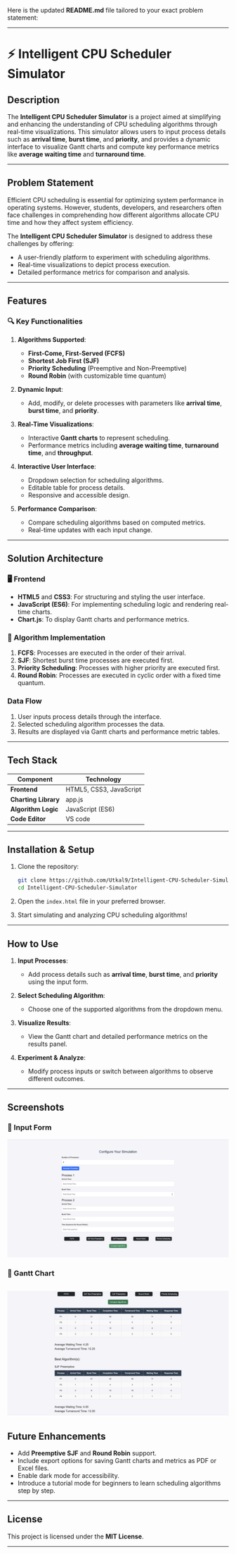 Here is the updated **README.md** file tailored to your exact problem statement:

---

# ⚡ Intelligent CPU Scheduler Simulator

## Description

The **Intelligent CPU Scheduler Simulator** is a project aimed at simplifying and enhancing the understanding of CPU scheduling algorithms through real-time visualizations. This simulator allows users to input process details such as **arrival time**, **burst time**, and **priority**, and provides a dynamic interface to visualize Gantt charts and compute key performance metrics like **average waiting time** and **turnaround time**.

---

## Problem Statement

Efficient CPU scheduling is essential for optimizing system performance in operating systems. However, students, developers, and researchers often face challenges in comprehending how different algorithms allocate CPU time and how they affect system efficiency.

The **Intelligent CPU Scheduler Simulator** is designed to address these challenges by offering:

-   A user-friendly platform to experiment with scheduling algorithms.
-   Real-time visualizations to depict process execution.
-   Detailed performance metrics for comparison and analysis.

---

## Features

### 🔍 Key Functionalities

1. **Algorithms Supported**:

    - **First-Come, First-Served (FCFS)**
    - **Shortest Job First (SJF)**
    - **Priority Scheduling** (Preemptive and Non-Preemptive)
    - **Round Robin** (with customizable time quantum)

2. **Dynamic Input**:

    - Add, modify, or delete processes with parameters like **arrival time**, **burst time**, and **priority**.

3. **Real-Time Visualizations**:

    - Interactive **Gantt charts** to represent scheduling.
    - Performance metrics including **average waiting time**, **turnaround time**, and **throughput**.

4. **Interactive User Interface**:

    - Dropdown selection for scheduling algorithms.
    - Editable table for process details.
    - Responsive and accessible design.

5. **Performance Comparison**:
    - Compare scheduling algorithms based on computed metrics.
    - Real-time updates with each input change.

---

## Solution Architecture

### 🖥️ Frontend

-   **HTML5** and **CSS3**: For structuring and styling the user interface.
-   **JavaScript (ES6)**: For implementing scheduling logic and rendering real-time charts.
-   **Chart.js**: To display Gantt charts and performance metrics.

### 🔄 Algorithm Implementation

1. **FCFS**: Processes are executed in the order of their arrival.
2. **SJF**: Shortest burst time processes are executed first.
3. **Priority Scheduling**: Processes with higher priority are executed first.
4. **Round Robin**: Processes are executed in cyclic order with a fixed time quantum.

### Data Flow

1. User inputs process details through the interface.
2. Selected scheduling algorithm processes the data.
3. Results are displayed via Gantt charts and performance metric tables.

---

## Tech Stack

| **Component**        | **Technology**          |
| -------------------- | ----------------------- |
| **Frontend**         | HTML5, CSS3, JavaScript |
| **Charting Library** | app.js                  |
| **Algorithm Logic**  | JavaScript (ES6)        |
| **Code Editor**      | VS code                 |

---

## Installation & Setup

1. Clone the repository:

    ```bash
    git clone https://github.com/Utkal9/Intelligent-CPU-Scheduler-Simulator.git
    cd Intelligent-CPU-Scheduler-Simulator
    ```

2. Open the `index.html` file in your preferred browser.

3. Start simulating and analyzing CPU scheduling algorithms!

---

## How to Use

1. **Input Processes**:

    - Add process details such as **arrival time**, **burst time**, and **priority** using the input form.

2. **Select Scheduling Algorithm**:

    - Choose one of the supported algorithms from the dropdown menu.

3. **Visualize Results**:

    - View the Gantt chart and detailed performance metrics on the results panel.

4. **Experiment & Analyze**:
    - Modify process inputs or switch between algorithms to observe different outcomes.

---

## Screenshots

### 🔹 Input Form

![Input Form](/Graphical%20UI/assets/input-form.png)

### 🔹 Gantt Chart

## ![Gantt Chart](/Graphical%20UI/assets/gantt-chart.png)

## Future Enhancements

-   Add **Preemptive SJF** and **Round Robin** support.
-   Include export options for saving Gantt charts and metrics as PDF or Excel files.
-   Enable dark mode for accessibility.
-   Introduce a tutorial mode for beginners to learn scheduling algorithms step by step.

---

## License

This project is licensed under the **MIT License**.

---
